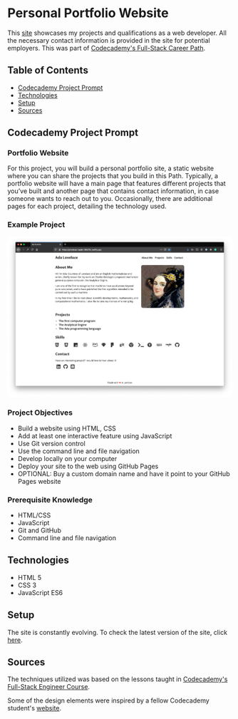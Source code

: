 # **Personal Portfolio Website**

This [site](https://daniellabrador.me) showcases my projects and qualifications as a web developer. All the necessary contact information is provided in the site for potential employers. This was part of [Codecademy's Full-Stack Career Path](https://www.codecademy.com/learn/paths/full-stack-engineer-career-path).

## Table of Contents

- [Codecademy Project Prompt](#codecademy-project-prompt)
- [Technologies](#technologies)
- [Setup](#setup)
- [Sources](#sources)

## Codecademy Project Prompt

### Portfolio Website

For this project, you will build a personal portfolio site, a static website where you can share the projects that you build in this Path. Typically, a portfolio website will have a main page that features different projects that you’ve built and another page that contains contact information, in case someone wants to reach out to you. Occasionally, there are additional pages for each project, detailing the technology used.

### Example Project

![Portfolio website example](./resources/img/readme/personal-portfolio-website-screenshot.webp)

### Project Objectives

- Build a website using HTML, CSS
- Add at least one interactive feature using JavaScript
- Use Git version control
- Use the command line and file navigation
- Develop locally on your computer
- Deploy your site to the web using GitHub Pages
- OPTIONAL: Buy a custom domain name and have it point to your GitHub Pages website

### Prerequisite Knowledge

- HTML/CSS
- JavaScript
- Git and GitHub
- Command line and file navigation

## Technologies

- HTML 5
- CSS 3
- JavaScript ES6

## Setup

The site is constantly evolving. To check the latest version of the site, click [here](https://daniellabrador.me).

## Sources

The techniques utilized was based on the lessons taught in [Codecademy's Full-Stack Engineer Course](https://www.codecademy.com/learn/paths/full-stack-engineer-career-path
).

Some of the design elements were inspired by a fellow Codecademy student's [website](https://wesleycampbell.co.uk/#).
